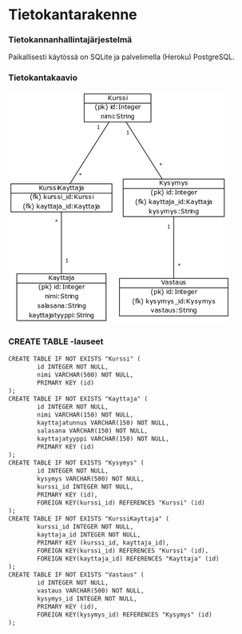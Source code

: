 # Tietokantarakenne

### Tietokannanhallintajärjestelmä
Paikallisesti käytössä on SQLite ja palvelimella (Heroku) PostgreSQL.

### Tietokantakaavio
<img src= "https://github.com/idaliisa/kurssikysely/blob/master/documentation/pictures/tietokantakaavio.png">

### CREATE TABLE -lauseet
```
CREATE TABLE IF NOT EXISTS "Kurssi" (
        id INTEGER NOT NULL,
        nimi VARCHAR(500) NOT NULL,
        PRIMARY KEY (id)
);
CREATE TABLE IF NOT EXISTS "Kayttaja" (
        id INTEGER NOT NULL,
        nimi VARCHAR(150) NOT NULL,
        kayttajatunnus VARCHAR(150) NOT NULL,
        salasana VARCHAR(150) NOT NULL,
        kayttajatyyppi VARCHAR(150) NOT NULL,
        PRIMARY KEY (id)
);
CREATE TABLE IF NOT EXISTS "Kysymys" (
        id INTEGER NOT NULL,
        kysymys VARCHAR(500) NOT NULL,
        kurssi_id INTEGER NOT NULL,
        PRIMARY KEY (id),
        FOREIGN KEY(kurssi_id) REFERENCES "Kurssi" (id)
);
CREATE TABLE IF NOT EXISTS "KurssiKayttaja" (
        kurssi_id INTEGER NOT NULL,
        kayttaja_id INTEGER NOT NULL,
        PRIMARY KEY (kurssi_id, kayttaja_id),
        FOREIGN KEY(kurssi_id) REFERENCES "Kurssi" (id),
        FOREIGN KEY(kayttaja_id) REFERENCES "Kayttaja" (id)
);
CREATE TABLE IF NOT EXISTS "Vastaus" (
        id INTEGER NOT NULL,
        vastaus VARCHAR(500) NOT NULL,
        kysymys_id INTEGER NOT NULL,
        PRIMARY KEY (id),
        FOREIGN KEY(kysymys_id) REFERENCES "Kysymys" (id)
);
```